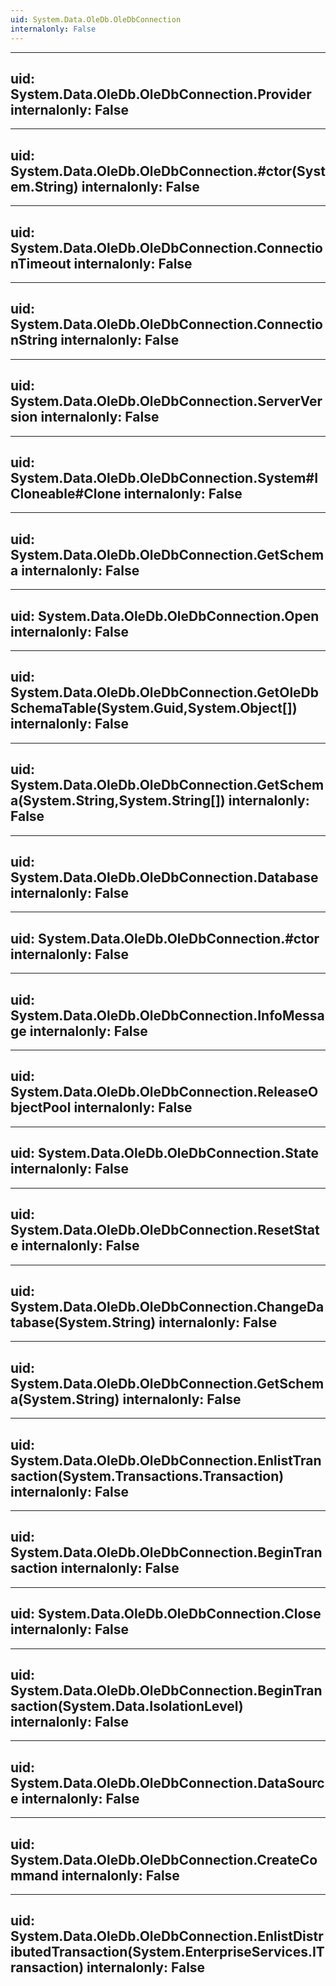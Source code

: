 ```yaml
---
uid: System.Data.OleDb.OleDbConnection
internalonly: False
---
```


---
uid: System.Data.OleDb.OleDbConnection.Provider
internalonly: False
---

---
uid: System.Data.OleDb.OleDbConnection.#ctor(System.String)
internalonly: False
---

---
uid: System.Data.OleDb.OleDbConnection.ConnectionTimeout
internalonly: False
---

---
uid: System.Data.OleDb.OleDbConnection.ConnectionString
internalonly: False
---

---
uid: System.Data.OleDb.OleDbConnection.ServerVersion
internalonly: False
---

---
uid: System.Data.OleDb.OleDbConnection.System#ICloneable#Clone
internalonly: False
---

---
uid: System.Data.OleDb.OleDbConnection.GetSchema
internalonly: False
---

---
uid: System.Data.OleDb.OleDbConnection.Open
internalonly: False
---

---
uid: System.Data.OleDb.OleDbConnection.GetOleDbSchemaTable(System.Guid,System.Object[])
internalonly: False
---

---
uid: System.Data.OleDb.OleDbConnection.GetSchema(System.String,System.String[])
internalonly: False
---

---
uid: System.Data.OleDb.OleDbConnection.Database
internalonly: False
---

---
uid: System.Data.OleDb.OleDbConnection.#ctor
internalonly: False
---

---
uid: System.Data.OleDb.OleDbConnection.InfoMessage
internalonly: False
---

---
uid: System.Data.OleDb.OleDbConnection.ReleaseObjectPool
internalonly: False
---

---
uid: System.Data.OleDb.OleDbConnection.State
internalonly: False
---

---
uid: System.Data.OleDb.OleDbConnection.ResetState
internalonly: False
---

---
uid: System.Data.OleDb.OleDbConnection.ChangeDatabase(System.String)
internalonly: False
---

---
uid: System.Data.OleDb.OleDbConnection.GetSchema(System.String)
internalonly: False
---

---
uid: System.Data.OleDb.OleDbConnection.EnlistTransaction(System.Transactions.Transaction)
internalonly: False
---

---
uid: System.Data.OleDb.OleDbConnection.BeginTransaction
internalonly: False
---

---
uid: System.Data.OleDb.OleDbConnection.Close
internalonly: False
---

---
uid: System.Data.OleDb.OleDbConnection.BeginTransaction(System.Data.IsolationLevel)
internalonly: False
---

---
uid: System.Data.OleDb.OleDbConnection.DataSource
internalonly: False
---

---
uid: System.Data.OleDb.OleDbConnection.CreateCommand
internalonly: False
---

---
uid: System.Data.OleDb.OleDbConnection.EnlistDistributedTransaction(System.EnterpriseServices.ITransaction)
internalonly: False
---
